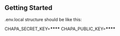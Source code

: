 ## Getting Started
.env.local structure should be like this:

CHAPA_SECRET_KEY=******\*\*\*\*******
CHAPA_PUBLIC_KEY=****\*\*\*\*****
